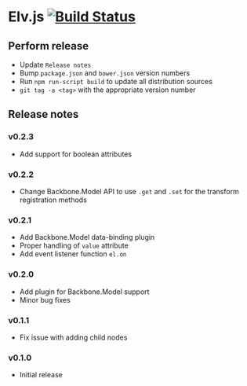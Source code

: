 # Elv.js [![Build Status](https://travis-ci.org/myme/elvis.png?branch=master)](https://travis-ci.org/myme/elvis)

## Perform release

 * Update `Release notes`
 * Bump `package.json` and `bower.json` version numbers
 * Run `npm run-script build` to update all distribution sources
 * `git tag -a <tag>` with the appropriate version number

## Release notes

### v0.2.3

 * Add support for boolean attributes

### v0.2.2

 * Change Backbone.Model API to use `.get` and `.set` for the transform
   registration methods

### v0.2.1

 * Add Backbone.Model data-binding plugin
 * Proper handling of `value` attribute
 * Add event listener function `el.on`

### v0.2.0

 * Add plugin for Backbone.Model support
 * Minor bug fixes

### v0.1.1

 * Fix issue with adding child nodes

### v0.1.0

 * Initial release
